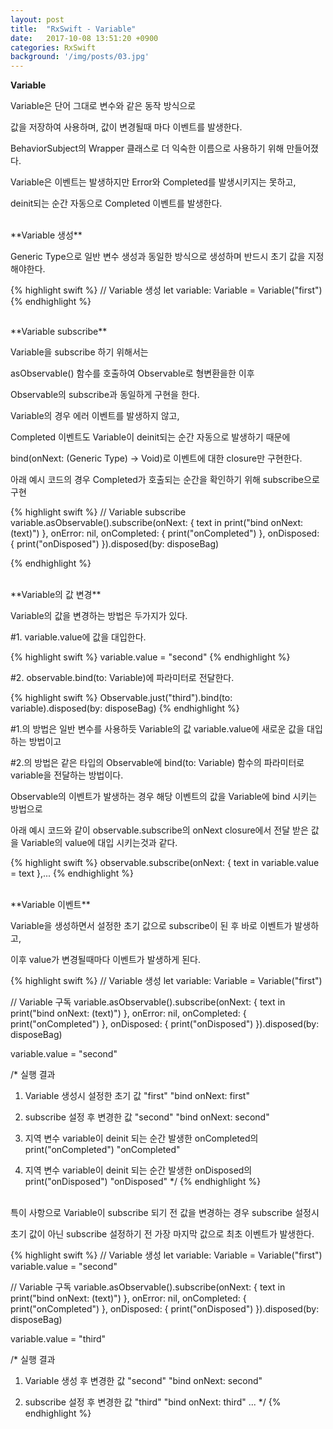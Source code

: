```yaml
---
layout: post
title:  "RxSwift - Variable"
date:   2017-10-08 13:51:20 +0900
categories: RxSwift
background: '/img/posts/03.jpg'
---
```


**Variable**

Variable은 단어 그대로 변수와 같은 동작 방식으로

값을 저장하여 사용하며, 값이 변경될때 마다 이벤트를 발생한다.

BehaviorSubject의 Wrapper 클래스로 더 익숙한 이름으로 사용하기 위해 만들어졌다.

Variable은 이벤트는 발생하지만 Error와 Completed를 발생시키지는 못하고,

deinit되는 순간 자동으로 Completed 이벤트를 발생한다.


<br>
**Variable 생성**

Generic Type으로 일반 변수 생성과 동일한 방식으로 생성하며 반드시 초기 값을 지정해야한다.

{% highlight swift %}
// Variable 생성
let variable: Variable<String> = Variable<String>("first")
{% endhighlight %}

<br>
**Variable subscribe**

Variable을 subscribe 하기 위해서는

asObservable() 함수를 호출하여 Observable로 형변환을한 이후

Observable의 subscribe과 동일하게 구현을 한다.

Variable의 경우 에러 이벤트를 발생하지 않고,

Completed 이벤트도 Variable이 deinit되는 순간 자동으로 발생하기 때문에

bind(onNext: (Generic Type) -> Void)로 이벤트에 대한 closure만 구현한다.

아래 예시 코드의 경우 Completed가 호출되는 순간을 확인하기 위해 subscribe으로 구현

{% highlight swift %}
// Variable subscribe
variable.asObservable().subscribe(onNext: { text in
    print("bind onNext: \(text)")
}, onError: nil, onCompleted: {
    print("onCompleted")
}, onDisposed: {
    print("onDisposed")
}).disposed(by: disposeBag)

{% endhighlight %}

<br>
**Variable의 값 변경**

Variable의 값을 변경하는 방법은 두가지가 있다.

\#1. variable.value에 값을 대입한다.

{% highlight swift %}
variable.value = "second"
{% endhighlight %}

\#2. observable.bind(to: Variable<Generic Type>)에 파라미터로 전달한다.

{% highlight swift %}
Observable<String>.just("third").bind(to: variable).disposed(by: disposeBag)
{% endhighlight %}

\#1.의 방법은 일반 변수를 사용하듯 Variable의 값 variable.value에 새로운 값을 대입하는 방법이고

\#2.의 방법은 같은 타입의 Observable에 bind(to: Variable<Generic Type>) 함수의 파라미터로 variable을 전달하는 방법이다.

Observable의 이벤트가 발생하는 경우 해당 이벤트의 값을 Variable에 bind 시키는 방법으로

아래 예시 코드와 같이 observable.subscribe의 onNext closure에서 전달 받은 값을 Variable의 value에 대입 시키는것과 같다.

{% highlight swift %}
observable.subscribe(onNext: { text in
	variable.value = text
},...
{% endhighlight %}

<br>
**Variable 이벤트**

Variable을 생성하면서 설정한 초기 값으로 subscribe이 된 후 바로 이벤트가 발생하고,

이후 value가 변경될때마다 이벤트가 발생하게 된다.

{% highlight swift %}
// Variable 생성
let variable: Variable<String> = Variable<String>("first")

// Variable 구독
variable.asObservable().subscribe(onNext: { text in
    print("bind onNext: \(text)")
}, onError: nil, onCompleted: {
    print("onCompleted")
}, onDisposed: {
    print("onDisposed")
}).disposed(by: disposeBag)
  
variable.value = "second"

/*
실행 결과

1. Variable 생성시 설정한 초기 값 "first"
"bind onNext: first"

2. subscribe 설정 후 변경한 값 "second"
"bind onNext: second"

3. 지역 변수 variable이 deinit 되는 순간 발생한 onCompleted의 print("onCompleted")
"onCompleted"

4. 지역 변수 variable이 deinit 되는 순간 발생한 onDisposed의 print("onDisposed")
"onDisposed"
*/
{% endhighlight %}

<br>
특이 사항으로 Variable이 subscribe 되기 전 값을 변경하는 경우 subscribe 설정시

초기 값이 아닌 subscribe 설정하기 전 가장 마지막 값으로 최초 이벤트가 발생한다.

{% highlight swift %}
// Variable 생성
let variable: Variable<String> = Variable<String>("first")
variable.value = "second"

// Variable 구독
variable.asObservable().subscribe(onNext: { text in
    print("bind onNext: \(text)")
}, onError: nil, onCompleted: {
    print("onCompleted")
}, onDisposed: {
    print("onDisposed")
}).disposed(by: disposeBag)

variable.value = "third"


/*
실행 결과

1. Variable 생성 후 변경한 값 "second"
"bind onNext: second"

2. subscribe 설정 후 변경한 값 "third"
"bind onNext: third"
...
*/
{% endhighlight %}